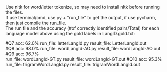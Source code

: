 Use nltk for word/letter tokenize, so may need to install nltk before running the files.\
If use terminal/cmd, use py + "run_file" to get the output, if use pycharm, then just compile the run_file.\
The run file and the accuracy (#of correctly identified pairs/Total) for each language model above using the gold labels in LangID.gold.txt:

#Q7
	acc: 62.0% 
	run_file: letterLangId.py 
	result_file: LetterLangId.out            
#Q8
	acc: 98.0% 
	run_file: wordLangId-AO.py 
	result_file: wordLangId-AO.out 
#Q9
	acc: 96.7%  
	run_file: wordLangId-GT.py 
	result_file: wordLangId-GT.out 
#Q10
	acc: 95.3% 
	run_file: trigramWordLangId.py 
	result_file: trigramWordLangId.out 
